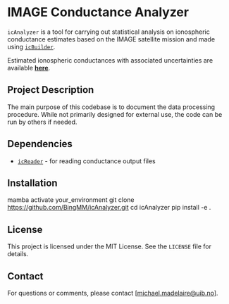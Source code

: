 # IMAGE Conductance Analyzer

`icAnalyzer` is a tool for carrying out statistical analysis on ionospheric conductance estimates based on the IMAGE satellite mission and made using [`icBuilder`](https://github.com/BingMM/icBuilder).

Estimated ionospheric conductances with associated uncertainties are available [**here**](https://doi.org/10.5281/zenodo.15579301).

## Project Description

The main purpose of this codebase is to document the data processing procedure. While not primarily designed for external use, the code can be run by others if needed.

## Dependencies

- [`icReader`](https://github.com/BingMM/icReader) - for reading conductance output files

## Installation

mamba activate your_environment
git clone https://github.com/BingMM/icAnalyzer.git
cd icAnalyzer
pip install -e .

## License

This project is licensed under the MIT License. See the `LICENSE` file for details.

## Contact

For questions or comments, please contact [michael.madelaire@uib.no].
